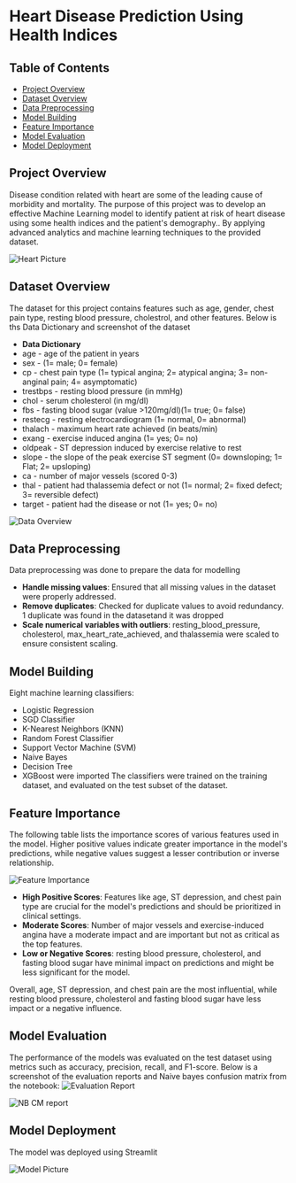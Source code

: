# Heart Disease Prediction Using Health Indices

## Table of Contents
- [Project Overview](#project-overview)
- [Dataset Overview](#dataset-overview)
- [Data Preprocessing](#data-preprocessing)
- [Model Building](#model-building)
- [Feature Importance](#feature-importance)
- [Model Evaluation](#model-evaluation)
- [Model Deployment](#model-deployment)


## Project Overview
Disease condition related with heart are some of the leading cause of morbidity and mortality. The purpose of this project was to develop an effective Machine Learning model 
to identify patient at risk of heart disease using some health indices and the patient's demography.. By applying advanced analytics and machine learning techniques to the 
provided dataset.

![Heart Picture](image_1.jpg)


## Dataset Overview
The dataset for this project contains features such as age, gender, chest pain type, resting blood pressure, cholestrol, and other features.
Below is ths Data Dictionary and screenshot of the dataset

- **Data Dictionary**
- age - age of the patient in years
- sex - (1= male; 0= female)
- cp - chest pain type (1= typical angina; 2= atypical angina; 3= non-anginal pain; 4= asymptomatic)
- trestbps - resting blood pressure (in mmHg)
- chol - serum cholesterol (in mg/dl)
- fbs - fasting blood sugar (value >120mg/dl)(1= true; 0= false)
- restecg - resting electrocardiogram (1= normal, 0= abnormal)
- thalach - maximum heart rate achieved (in beats/min)
- exang - exercise induced angina (1= yes; 0= no)
- oldpeak - ST depression induced by exercise relative to rest
- slope - the slope of the peak exercise ST segment (0= downsloping; 1= Flat; 2= upsloping)
- ca - number of major vessels (scored 0-3)
- thal - patient had thalassemia defect or not (1= normal; 2= fixed defect; 3= reversible defect)
- target - patient had the disease or not (1= yes; 0= no)

![Data Overview](#image_3.jpg)


## Data Preprocessing
Data preprocessing was done to prepare the data for modelling
- **Handle missing values**: Ensured that all missing values in the dataset were properly addressed.
- **Remove duplicates**: Checked for duplicate values to avoid redundancy. 1 duplicate was found in the datasetand it was dropped
- **Scale numerical variables with outliers**: resting_blood_pressure, cholesterol, max_heart_rate_achieved, and thalassemia were scaled to ensure consistent scaling.


## Model Building
Eight machine learning classifiers:
- Logistic Regression
- SGD Classifier
- K-Nearest Neighbors (KNN)
- Random Forest Classifier
- Support Vector Machine (SVM)
- Naive Bayes
- Decision Tree 
- XGBoost were imported
The classifiers were trained on the training dataset, and evaluated on the test subset of the dataset.


## Feature Importance
The following table lists the importance scores of various features used in the model. Higher positive values indicate greater importance 
in the model's predictions, while negative values suggest a lesser contribution or inverse relationship.

![Feature Importance](image_5.jpg)

- **High Positive Scores**: Features like age, ST depression, and chest pain type are crucial for the model's predictions and should be prioritized in clinical settings.
- **Moderate Scores**: Number of major vessels and exercise-induced angina have a moderate impact and are important but not as critical as the top features.
- **Low or Negative Scores**: resting blood pressure, cholesterol, and fasting blood sugar have minimal impact on predictions and might be less significant for the model.

Overall, age, ST depression, and chest pain are the most influential, while resting blood pressure, cholesterol and fasting blood sugar have less impact or a negative influence.


## Model Evaluation
The performance of the models was evaluated on the test dataset using metrics such as accuracy, precision, recall, and F1-score.
Below is a screenshot of the evaluation reports and Naive bayes confusion matrix from the notebook:
![Evaluation Report](image_6.jpg)

![NB CM report](image_7.jpg)


## Model Deployment
The model was deployed using Streamlit

![Model Picture](image_8.jpg)
